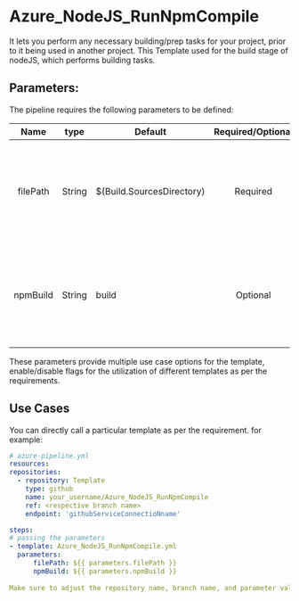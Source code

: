 # Azure_NodeJS_RunNpmCompile
It lets you perform any necessary building/prep tasks for your project, prior to it being used in another project. This Template used for the build stage of nodeJS, which performs building tasks.

## Parameters:

The pipeline requires the following parameters to be defined:

| Name | type | Default | Required/Optional | Comments |
| :-------------: | :-------------: | ------------- | :-------------: | :-------------: |
| filePath | String | $(Build.SourcesDirectory) | Required | define the filepath or working directory for package.json. Youc can also pass arguements  if required |
| npmBuild | String | build  | Optional | The value depends on command specified in package.json. Youc can also pass arguements  if required |

These parameters provide multiple use case options for the template, enable/disable flags for the utilization of different templates as per the requirements.


## Use Cases

You can directly call a particular template as per the requirement. for example: 

  ```yaml
  # azure-pipeline.yml
  resources:
  repositories:
    - repository: Template
      type: github
      name: your_username/Azure_NodeJS_RunNpmCompile
      ref: <respective branch name>
      endpoint: 'githubServiceConnectioNname'

  steps:
  # passing the parameters
  - template: Azure_NodeJS_RunNpmCompile.yml
    parameters:
        filePath: ${{ parameters.filePath }} 
        npmBuild: ${{ parameters.npmBuild }}
        
Make sure to adjust the repository name, branch name, and parameter values according to your project's requirements.

  ```
